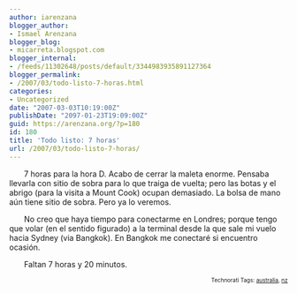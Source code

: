 ```yaml
---
author: iarenzana
blogger_author:
- Ismael Arenzana
blogger_blog:
- micarreta.blogspot.com
blogger_internal:
- /feeds/11302648/posts/default/3344983935891127364
blogger_permalink:
- /2007/03/todo-listo-7-horas.html
categories:
- Uncategorized
date: "2007-03-03T10:19:00Z"
publishDate: "2097-01-23T19:09:00Z"
guid: https://arenzana.org/?p=180
id: 180
title: 'Todo listo: 7 horas'
url: /2007/03/todo-listo-7-horas/
---
```

<p style="text-indent:20pt;">
  7 horas para la hora D. Acabo de cerrar la maleta enorme. Pensaba llevarla con sitio de sobra para lo que traiga de vuelta; pero las botas y el abrigo (para la visita a Mount Cook) ocupan demasiado. La bolsa de mano aún tiene sitio de sobra. Pero ya lo veremos.
</p>

<p style="text-indent:20pt;">
  No creo que haya tiempo para conectarme en Londres; porque tengo que volar (en el sentido figurado) a la terminal desde la que sale mi vuelo hacia Sydney (via Bangkok). En Bangkok me conectaré si encuentro ocasión.
</p>

<p style="text-indent:20pt;">
  Faltan 7 horas y 20 minutos.
</p>

<!-- technorati tags start -->

<p style="text-align:right;font-size:10px;">
  Technorati Tags: <a href="http://www.technorati.com/tag/australia" rel="tag">australia</a>, <a href="http://www.technorati.com/tag/nz" rel="tag">nz</a>
</p>

<!-- technorati tags end -->
